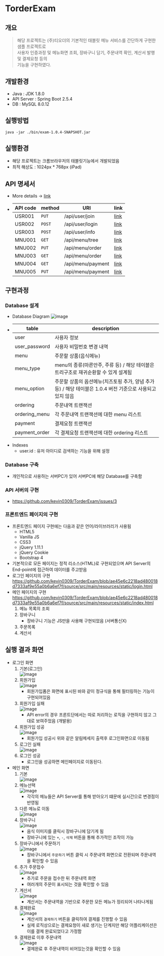 # TorderExam
## 개요
> 해당 프로젝트는 (주)티오더의 기본적인 태블릿 메뉴 서비스를 간단하게 구현한 샘플 프로젝트로  
> 사용자 인증과정 및 메뉴화면 조회, 장바구니 담기, 주문내역 확인, 계산서 발행 및 결제요청 등의  
> 기능을 구현하였다.
## 개발환경
- Java : JDK 1.8.0
- API Server : Spring Boot 2.5.4
- DB : MySQL 8.0.12
## 실행방법
```
java -jar ./bin/exam-1.0.4-SNAPSHOT.jar
```
## 실행환경
- 해당 프로젝트는 크롬브라우저의 태블릿기능에서 개발되었음
- 최적 해상도 : 1024px * 768px (iPad)
## API 명세서
- More details -> [link](https://github.com/kevin0309/TorderExam/wiki/API-document)
- API code|method|URI|link
    ---|---|---|---
    USR001|`PUT`|/api/user/join|[link](https://github.com/kevin0309/TorderExam/blob/main/docs/API_DOC.md#USR001)
    USR002|`POST`|/api/user/login|[link](https://github.com/kevin0309/TorderExam/blob/main/docs/API_DOC.md#USR002)
    USR003|`POST`|/api/user/info|[link](https://github.com/kevin0309/TorderExam/blob/main/docs/API_DOC.md#USR003)
    MNU001|`GET`|/api/menu/tree|[link](https://github.com/kevin0309/TorderExam/blob/main/docs/API_DOC.md#MNU001)
    MNU002|`PUT`|/api/menu/order|[link](https://github.com/kevin0309/TorderExam/blob/main/docs/API_DOC.md#MNU002)
    MNU003|`GET`|/api/menu/order|[link](https://github.com/kevin0309/TorderExam/blob/main/docs/API_DOC.md#MNU003)
    MNU004|`GET`|/api/menu/payment|[link](https://github.com/kevin0309/TorderExam/blob/main/docs/API_DOC.md#MNU004)
    MNU005|`PUT`|/api/menu/payment|[link](https://github.com/kevin0309/TorderExam/blob/main/docs/API_DOC.md#MNU005)
## 구현과정
### Database 설계
- Database Diagram
    ![image](https://github.com/kevin0309/TorderExam/blob/main/docs/ERD.JPG?raw=true)
- table|description
    ---|---
    user|사용자 정보
    user_password|사용자 비밀번호 변경 내역
    menu|주문할 상품(음식메뉴)
    menu_type|menu의 종류(마른안주, 주류 등) / 해당 테이블은 트리구조로 재귀순환할 수 있게 설계됨
    menu_option|주문할 상품의 옵션메뉴(치즈토핑 추가, 양념 추가 등) / 해당 테이블은 1.0.4 버전 기준으로 사용되고있지 않음
    ordering|주문내역 트랜잭션
    ordering_menu|각 주문내역 트랜잭션에 대한 menu 리스트
    payment|결제요청 트랜잭션
    payment_order|각 결제요청 트랜잭션에 대한 ordering 리스트
- Indexes
    - user.id : 유저 아이디로 검색하는 기능을 위해 설정
### Database 구축
- 개인적으로 사용하는 서버PC가 있어 서버PC에 해당 Database를 구축함
### API 서버의 구현
- https://github.com/kevin0309/TorderExam/issues/3
### 프론트엔드 페이지의 구현
- 프론트엔드 페이지 구현에는 다음과 같은 언어/라이브러리가 사용됨
    - HTML5
    - Vanilla JS
    - CSS3
    - jQuery 1.11.1
    - jQuery Cookie
    - Bootstrap 4
- 기본적으로 모든 페이지는 정적 리소스(HTML)로 구현되었으며 API Server의 End-point에 접근하여 데이터를 주고받음
- 로그인 페이지의 구현
    https://github.com/kevin0309/TorderExam/blob/ae45e6c2218ad480018d7333af9e55a0b6a6ef7f/source/src/main/resources/static/login.html
- 메인 페이지의 구현
    https://github.com/kevin0309/TorderExam/blob/ae45e6c2218ad480018d7333af9e55a0b6a6ef7f/source/src/main/resources/static/index.html
    1. 메뉴 목록의 조회
    2. 장바구니
       - 장바구니 기능은 JS만을 사용해 구현되었음 (서버통신X)
    3. 주문목록
    4. 계산서
## 실행 결과 화면
- 로그인 화면
    1. 기본(로그인)  
        ![image](https://github.com/kevin0309/TorderExam/blob/main/docs/%EA%B2%B0%EA%B3%BC%ED%99%94%EB%A9%B4/%EB%A1%9C%EA%B7%B8%EC%9D%B8%ED%99%94%EB%A9%B4/1-%EA%B8%B0%EB%B3%B8.JPG?raw=true)
    2. 회원가입  
        ![image](https://github.com/kevin0309/TorderExam/blob/main/docs/%EA%B2%B0%EA%B3%BC%ED%99%94%EB%A9%B4/%EB%A1%9C%EA%B7%B8%EC%9D%B8%ED%99%94%EB%A9%B4/2-%ED%9A%8C%EC%9B%90%EA%B0%80%EC%9E%85.JPG?raw=true)
        - 회원가입폼은 화면에 표시된 바와 같이 정규식을 통해 필터링하는 기능이 구현되어있음
    3. 회원가입 실패  
        ![image](https://github.com/kevin0309/TorderExam/blob/main/docs/%EA%B2%B0%EA%B3%BC%ED%99%94%EB%A9%B4/%EB%A1%9C%EA%B7%B8%EC%9D%B8%ED%99%94%EB%A9%B4/3-%ED%9A%8C%EC%9B%90%EA%B0%80%EC%9E%85%EC%8B%A4%ED%8C%A8.JPG?raw=true)
        - API error의 경우 프론트단에서는 따로 처리하는 로직을 구현하지 않고 그대로 보여주었음 (개발용)
    4. 회원가입 성공  
        ![image](https://github.com/kevin0309/TorderExam/blob/main/docs/%EA%B2%B0%EA%B3%BC%ED%99%94%EB%A9%B4/%EB%A1%9C%EA%B7%B8%EC%9D%B8%ED%99%94%EB%A9%B4/4-%ED%9A%8C%EC%9B%90%EA%B0%80%EC%9E%85%20%EC%84%B1%EA%B3%B5%EB%A9%94%EC%8B%9C%EC%A7%80.JPG?raw=true)
        - 회원가입 성공시 위와 같은 알림메세지 출력후 로그인화면으로 이동됨
    5. 로그인 실패  
        ![image](https://github.com/kevin0309/TorderExam/blob/main/docs/%EA%B2%B0%EA%B3%BC%ED%99%94%EB%A9%B4/%EB%A1%9C%EA%B7%B8%EC%9D%B8%ED%99%94%EB%A9%B4/5-%EB%A1%9C%EA%B7%B8%EC%9D%B8%EC%8B%A4%ED%8C%A8.JPG?raw=true)
    6. 로그인 성공  
        - 로그인을 성공하면 메인페이지로 이동된다.
- 메인 화면
    1. 기본  
        ![image](https://github.com/kevin0309/TorderExam/blob/main/docs/%EA%B2%B0%EA%B3%BC%ED%99%94%EB%A9%B4/%EB%A9%94%EC%9D%B8%ED%99%94%EB%A9%B4/1-%EA%B8%B0%EB%B3%B8.JPG?raw=true)
    2. 메뉴선택  
        ![image](https://github.com/kevin0309/TorderExam/blob/main/docs/%EA%B2%B0%EA%B3%BC%ED%99%94%EB%A9%B4/%EB%A9%94%EC%9D%B8%ED%99%94%EB%A9%B4/2-%EB%A9%94%EB%89%B4%EC%84%A0%ED%83%9D.JPG?raw=true)
        - 각각의 메뉴들은 API Server를 통해 받아오기 떄문에 실시간으로 변경점이 반영됨
    3. 다른 메뉴로 이동  
        ![image](https://github.com/kevin0309/TorderExam/blob/main/docs/%EA%B2%B0%EA%B3%BC%ED%99%94%EB%A9%B4/%EB%A9%94%EC%9D%B8%ED%99%94%EB%A9%B4/3-%EB%8B%A4%EB%A5%B8%EB%A9%94%EB%89%B4%EC%9D%B4%EB%8F%99.JPG?raw=true)
    4. 장바구니  
        ![image](https://github.com/kevin0309/TorderExam/blob/main/docs/%EA%B2%B0%EA%B3%BC%ED%99%94%EB%A9%B4/%EB%A9%94%EC%9D%B8%ED%99%94%EB%A9%B4/4-%EC%9E%A5%EB%B0%94%EA%B5%AC%EB%8B%88%EC%97%90%20%EB%8B%B4%EA%B8%B0.JPG?raw=true)
        - 음식 이미지를 클릭시 장바구니에 담기게 됨
        - 장바구니에 있는 `+`, `-`, `삭제` 버튼을 통해 추가적인 조작이 가능
    5. 장바구니에서 주문하기  
        ![image](https://github.com/kevin0309/TorderExam/blob/main/docs/%EA%B2%B0%EA%B3%BC%ED%99%94%EB%A9%B4/%EB%A9%94%EC%9D%B8%ED%99%94%EB%A9%B4/5-%EC%A3%BC%EB%AC%B8%ED%95%98%EA%B8%B0.JPG?raw=true)
        - 장바구니에서 `주문하기` 버튼 클릭 시 주문내역 화면으로 전환되며 주문내역을 확인할 수 있음
    6. 추가 주문접수  
        ![image](https://github.com/kevin0309/TorderExam/blob/main/docs/%EA%B2%B0%EA%B3%BC%ED%99%94%EB%A9%B4/%EB%A9%94%EC%9D%B8%ED%99%94%EB%A9%B4/6-%EC%B6%94%EA%B0%80%20%EC%A3%BC%EB%AC%B8%EC%A0%91%EC%88%98.JPG?raw=true)
        - 추가로 주문을 접수한 뒤 주문내역 화면
        - 여러개의 주문이 표시되는 것을 확인할 수 있음
    7. 계산서  
        ![image](https://github.com/kevin0309/TorderExam/blob/main/docs/%EA%B2%B0%EA%B3%BC%ED%99%94%EB%A9%B4/%EB%A9%94%EC%9D%B8%ED%99%94%EB%A9%B4/7-%EA%B3%84%EC%82%B0%EC%84%9C%20%ED%99%95%EC%9D%B8.JPG?raw=true)
        - 계산서는 주문내역을 기반으로 주문한 모든 메뉴가 정리되어 나타나게됨
    8. 결제완료  
        ![image](https://github.com/kevin0309/TorderExam/blob/main/docs/%EA%B2%B0%EA%B3%BC%ED%99%94%EB%A9%B4/%EB%A9%94%EC%9D%B8%ED%99%94%EB%A9%B4/8-%EA%B2%B0%EC%A0%9C%EC%99%84%EB%A3%8C.JPG?raw=true)
        - 계산서의 `결제하기` 버튼을 클릭하여 결제를 진행할 수 있음
        - 실제 로직상으로는 결제요청이 새로 생기는 단계지만 해당 어플리케이션은 이를 결제 완료되었다고 가정함
    9. 결제완료 이후 주문내역  
        ![image](https://github.com/kevin0309/TorderExam/blob/main/docs/%EA%B2%B0%EA%B3%BC%ED%99%94%EB%A9%B4/%EB%A9%94%EC%9D%B8%ED%99%94%EB%A9%B4/9-%EA%B2%B0%EC%A0%9C%EC%99%84%EB%A3%8C%20%EC%9D%B4%ED%9B%84%20%EC%A3%BC%EB%AC%B8%EB%82%B4%EC%97%AD.JPG?raw=true)
        - 결제완료 후 주문내역이 비어있는것을 확인할 수 있음
